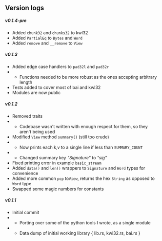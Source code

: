 ## Version logs 

##### v0.1.4-pre
- Added `chunk32` and `chunks32` to kwl32
- Added `PartialEq` to `Bytes` and `Word`
- Added `remove` and `__remove` to `View`

##### v0.1.3
- Added edge case handlers to `pad32l` and `pad32r` 
- - Functions needed to be more robust as the ones accepting arbitrary length 
- Tests added to cover most of bai and kwl32
- Modules are now public

##### v0.1.2 
- Removed traits
- - Codebase wasn't written with enough respect for them, so they aren't being used
- Modified `View` method `summary()` (still too crude)
- - Now prints each k,v to a single line if less than `SUMMARY_COUNT`
- - Changed summary key _"Signature"_ to _"sig"_
- Fixed printing error in example `basic_stream`
- Added `data()` and `len()` wrappers to `Signature` and  `Word` types for convenience
- Added more common `pop` to`View`, returns the hex `String` as opposed to `Word` type 
- Swapped some magic numbers for constants

##### v0.1.1 
- Initial commit
- - Porting over some of the python tools I wrote, as a single module
- - Data dump of initial working library { lib.rs, kwl32.rs, bai.rs }

